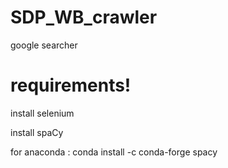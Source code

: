 # SDP_WB_crawler
google searcher

# requirements!
install selenium

install spaCy

for anaconda : conda install -c conda-forge spacy

